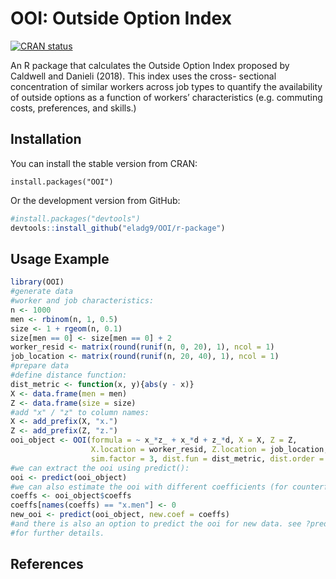 
OOI: Outside Option Index
=========================

[![CRAN status](https://www.r-pkg.org/badges/version/OOI)](https://cran.r-project.org/package=OOI)

An R package that calculates the Outside Option Index proposed by Caldwell and Danieli (2018). This index uses the cross- sectional concentration of similar workers across job types to quantify the availability of outside options as a function of workers’ characteristics (e.g. commuting costs, preferences, and skills.)

Installation
------------

You can install the stable version from CRAN:
```{r, message=FALSE, eval=FALSE}
install.packages("OOI")
```

Or the development version from GitHub:
``` r
#install.packages("devtools")
devtools::install_github("eladg9/OOI/r-package")
```

Usage Example
-------------

``` r
library(OOI)
#generate data
#worker and job characteristics:
n <- 1000
men <- rbinom(n, 1, 0.5)
size <- 1 + rgeom(n, 0.1) 
size[men == 0] <- size[men == 0] + 2
worker_resid <- matrix(round(runif(n, 0, 20), 1), ncol = 1)
job_location <- matrix(round(runif(n, 20, 40), 1), ncol = 1)
#prepare data
#define distance function:
dist_metric <- function(x, y){abs(y - x)}
X <- data.frame(men = men)
Z <- data.frame(size = size)
#add "x" / "z" to column names:
X <- add_prefix(X, "x.")
Z <- add_prefix(Z, "z.")
ooi_object <- OOI(formula = ~ x_*z_ + x_*d + z_*d, X = X, Z = Z,
                  X.location = worker_resid, Z.location = job_location,
                  sim.factor = 3, dist.fun = dist_metric, dist.order = 3)
#we can extract the ooi using predict():
ooi <- predict(ooi_object)
#we can also estimate the ooi with different coefficients (for counterfactual analysis):
coeffs <- ooi_object$coeffs
coeffs[names(coeffs) == "x.men"] <- 0
new_ooi <- predict(ooi_object, new.coef = coeffs)
#and there is also an option to predict the ooi for new data. see ?predict.ooi
#for further details.
```

References
----------
